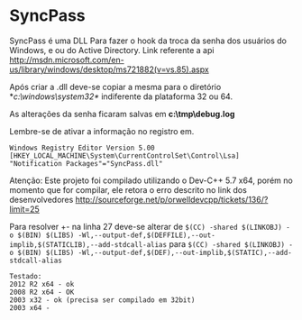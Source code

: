 SyncPass
========

SyncPass é uma DLL Para fazer o hook da troca da senha dos usuários do Windows, e ou do Active Directory. Link referente a api http://msdn.microsoft.com/en-us/library/windows/desktop/ms721882(v=vs.85).aspx

Após criar a .dll deve-se copiar a mesma para o diretório **c:\windows\system32\** indiferente da plataforma 32 ou 64.

As alterações da senha ficaram salvas em **c:\tmp\debug.log**

Lembre-se de ativar a informação no registro em.

```
Windows Registry Editor Version 5.00
[HKEY_LOCAL_MACHINE\System\CurrentControlSet\Control\Lsa]
"Notification Packages"="SyncPass.dll"
```

Atenção:
Este projeto foi compilado utilizando o Dev-C++ 5.7 x64, porém no momento que for compilar, ele retora o erro descrito no link dos desenvolvedores http://sourceforge.net/p/orwelldevcpp/tickets/136/?limit=25 

Para resolver +- na linha 27 deve-se alterar de
```$(CC) -shared $(LINKOBJ) -o $(BIN) $(LIBS) -Wl,--output-def,$(DEFFILE),--out-implib,$(STATICLIB),--add-stdcall-alias``` 
para
```$(CC) -shared $(LINKOBJ) -o $(BIN) $(LIBS) -Wl,--output-def,$(DEF),--out-implib,$(STATIC),--add-stdcall-alias```

```
Testado:
2012 R2 x64 - ok
2008 R2 x64 - OK
2003 x32 - ok (precisa ser compilado em 32bit)
2003 x64 - 
```
